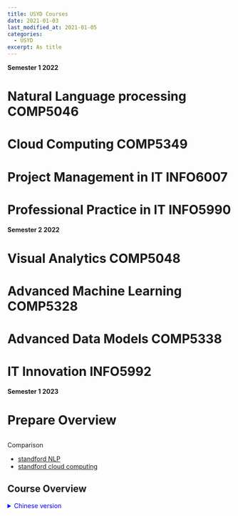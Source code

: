 ```yaml
---
title: USYD Courses
date: 2021-01-03
last_modified_at: 2021-01-05
categories:
  - USYD
excerpt: As title
---
```


**Semester 1 2022**

# Natural Language processing COMP5046

# Cloud Computing COMP5349

# Project Management in IT INFO6007

# Professional Practice in IT INFO5990

**Semester 2 2022**

# Visual Analytics COMP5048

# Advanced Machine Learning	COMP5328

# Advanced Data Models COMP5338

# IT Innovation INFO5992

**Semester 1 2023**

# Prepare Overview

## 

Comparison
- [standford NLP](http://web.stanford.edu/class/cs224n/)
- [standford cloud computing](http://web.stanford.edu/class/cs349d/)

## Course Overview

<details>
<summary markdown="span" style="color:blue;">Chinese version</summary>

[Overview](https://www.bilibili.com/video/BV1x44y1m7Zv/)
1:02:00 COMP5048
1:04:00 5328

[Overview 2](https://www.bilibili.com/video/BV1X7411G7XT/)

Comments from online:  

- [COMP5349 info](https://www.kaoersi.com/ask/7963.html)
  - pyspark, hadoop, AWS clusters. Mapreduce, funtional programming
- [COMP5046 info](https://australia51.com/mp/482251F9-AE2D-A404-C46B-89FD12A62AB9/?Id=482251F9-AE2D-A404-C46B-89FD12A62AB9)

</details>